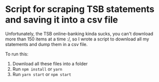 # Script for scraping TSB statements and saving it into a csv file

Unfortunately, the TSB online-banking kinda sucks, you can't download more than 150 items at a time :/, so I wrote a script to download all my statements and dump them in a csv file.

To run this:

1. Download all these files into a folder
2. Run `npm install` or `yarn`
3. Run `yarn start` or `npm start`
